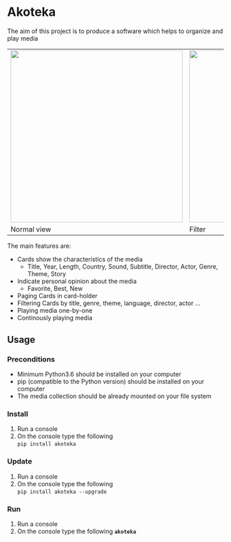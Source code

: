 # Akoteka

The aim of this project is to produce a software which helps to organize and play media

<table border="0">
<tr>  
<td><img src='https://github.com/dallaszkorben/akoteka/blob/master/wiki/cardlist-simple.png' width='400'>
<td><img src='https://github.com/dallaszkorben/akoteka/blob/master/wiki/cardlist-filter.png' width='400'> 
<td><img src='https://github.com/dallaszkorben/akoteka/blob/master/wiki/cardlist-setting.png' width='400'> 
<tr/>
<tr>
<td>Normal view<br>
<td>Filter<br>
<td>Setting<br> 
<tr/>
<table>



The main features are:
 - Cards show the characteristics of the media
    - Title, Year, Length, Country, Sound, Subtitle, Director, Actor, Genre, Theme, Story
 - Indicate personal opinion about the media
    - Favorite, Best, New
 - Paging Cards in card-holder
 - Filtering Cards by title, genre, theme, language, director, actor ...
 - Playing media one-by-one
 - Continously playing media

## Usage

### Preconditions
 - Minimum Python3.6 should be installed on your computer
 - pip (compatible to the Python version) should be installed on your computer
 - The media collection should be already mounted on your file system

### Install

1. Run a console
2. On the console type the following  
<code>pip install akoteka</code>

### Update

1. Run a console
2. On the console type the following  
<code>pip install akoteka --upgrade</code>

### Run
1. Run a console
2. On the console type the following 
<code>**akoteka**</code>




